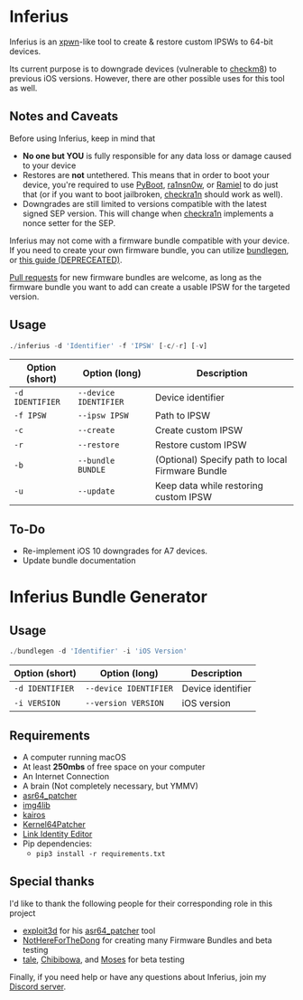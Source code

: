 # Inferius
Inferius is an [xpwn](https://github.com/m1stadev/xpwn)-like tool to create & restore custom IPSWs to 64-bit devices.

Its current purpose is to downgrade devices (vulnerable to [checkm8](https://github.com/axi0mX/ipwndfu)) to previous iOS versions. However, there are other possible uses for this tool as well.

## Notes and Caveats
Before using Inferius, keep in mind that
- **No one but YOU** is fully responsible for any data loss or damage caused to your device
- Restores are **not** untethered. This means that in order to boot your device, you're required to use [PyBoot](https://github.com/MatthewPierson/PyBoot), [ra1nsn0w](https://github.com/tihmstar/ra1nsn0w), or [Ramiel](https://ramiel.app/) to do just that (or if you want to boot jailbroken, [checkra1n](https://checkra.i/n) should work as well).
- Downgrades are still limited to versions compatible with the latest signed SEP version. This will change when [checkra1n](https://checkra.in/) implements a nonce setter for the SEP.

Inferius may not come with a firmware bundle compatible with your device. If you need to create your own firmware bundle, you can utilize [bundlegen](https://github.com/m1stadev/Inferius/blob/rewrite/bundlegen), or [this guide (DEPRECEATED)](https://github.com/m1stadev/Inferius/wiki/Creating-your-own-Firmware-Bundles).

[Pull requests](https://github.com/m1stadev/inferius-ext/compare) for new firmware bundles are welcome, as long as the firmware bundle you want to add can create a usable IPSW for the targeted version.

## Usage
```py
./inferius -d 'Identifier' -f 'IPSW' [-c/-r] [-v]
```

| Option (short) | Option (long) | Description |
|----------------|---------------|-------------|
| `-d IDENTIFIER` | `--device IDENTIFIER` | Device identifier |
| `-f IPSW` | `--ipsw IPSW` | Path to IPSW |
| `-c` | `--create` | Create custom IPSW |
| `-r` | `--restore` | Restore custom IPSW |
| `-b` | `--bundle BUNDLE` | (Optional) Specify path to local Firmware Bundle |
| `-u` | `--update` | Keep data while restoring custom IPSW |

## To-Do
- Re-implement iOS 10 downgrades for A7 devices.
- Update bundle documentation

# Inferius Bundle Generator

## Usage
```py
./bundlegen -d 'Identifier' -i 'iOS Version'
```

| Option (short) | Option (long) | Description |
|----------------|---------------|-------------|
| `-d IDENTIFIER` | `--device IDENTIFIER` | Device identifier |
| `-i VERSION` | `--version VERSION` | iOS version |

## Requirements
- A computer running macOS
- At least **250mbs** of free space on your computer
- An Internet Connection
- A brain (Not completely necessary, but YMMV)
- [asr64_patcher](https://github.com/exploit3dguy/asr64_patcher)
- [img4lib](https://github.com/xerub/img4lib)
- [kairos](https://github.com/dayt0n/kairos/releases)
- [Kernel64Patcher](https://github.com/Ralph0045/Kernel64Patcher)
- [Link Identity Editor](https://github.com/sbingner/ldid/releases)
- Pip dependencies:
    - `pip3 install -r requirements.txt`

## Special thanks
I'd like to thank the following people for their corresponding role in this project
- [exploit3d](https://twitter.com/exploit3dguy) for his [asr64_patcher](https://github.com/exploit3dguy/asr64_patcher) tool
- [NotHereForTheDong](https://github.com/NotHereForTheDong) for creating many Firmware Bundles and beta testing
- [tale](https://twitter.com/aarnavtale), [Chibibowa](https://twitter.com/Chibibowa), and [Moses](https://twitter.com/MosesBuckwalter) for beta testing

Finally, if you need help or have any questions about Inferius, join my [Discord server](https://m1sta.xyz/discord).
